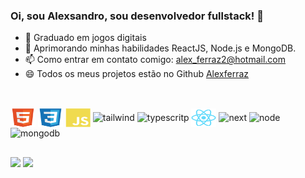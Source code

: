 ### Oi, sou Alexsandro, sou desenvolvedor fullstack! 👋

- 👀 Graduado em jogos digitais
- 🌱 Aprimorando minhas habilidades ReactJS, Node.js e MongoDB.
- 📫 Como entrar em contato comigo: alex_ferraz2@hotmail.com
- 😄 Todos os meus projetos estão no Github [Alexferraz](https://github.com/Alexferraz2)

## 

<div style="display: inline_block"><br>
  <img align="center" alt="Rafa-HTML" height="30" width="40" src="https://raw.githubusercontent.com/devicons/devicon/master/icons/html5/html5-original.svg">
  <img align="center" alt="Rafa-CSS" height="30" width="40" src="https://raw.githubusercontent.com/devicons/devicon/master/icons/css3/css3-original.svg">
  <img align="center" alt="Rafa-Js" height="30" width="40" src="https://raw.githubusercontent.com/devicons/devicon/master/icons/javascript/javascript-plain.svg">
  <img align="center" alt="tailwind" height="30" width="40" src="https://github.com/user-attachments/assets/8c438e81-be24-44d1-a3a9-b43b9c4ad7c3">
  <img align="center" alt="typescritp" height="30" width="40" src="https://github.com/user-attachments/assets/b5aae5f0-79d6-445b-8c0e-17ed5dcb7a97">
  <img align="center" alt="Rafa-React" height="30" width="40" src="https://raw.githubusercontent.com/devicons/devicon/master/icons/react/react-original.svg">
  <img align="center" alt="next" height="30" width="40" src="https://github.com/user-attachments/assets/dc0052e6-abdd-46a1-b2cf-ca206c4c4559">
  <img align="center" alt="node" height="30" width="40" src="https://github.com/user-attachments/assets/825622f8-87fb-4441-8220-aec269ded440">
  <img align="center" alt="mongodb" height="30" width="40" src="https://github.com/user-attachments/assets/9adfb163-836e-4e0e-bea0-3b8941f72011">
  


  
  
</div>


  
  ##
 
<div>   
 
  <a href = "mailto:alex_ferraz2@hotmail.com"><img src="https://img.shields.io/badge/Microsoft_Outlook-0078D4?style=for-the-badge&logo=microsoft-outlook&logoColor=white" target="_blank"></a>
  <a href="https://www.linkedin.com/in/alexsandro-leandro/" target="_blank"><img src="https://img.shields.io/badge/-LinkedIn-%230077B5?style=for-the-badge&logo=linkedin&logoColor=white" target="_blank"></a> 
  
</div>


